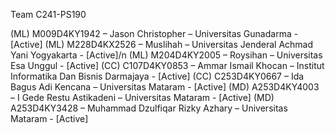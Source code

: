 Team C241-PS190 <br>

(ML) M009D4KY1942 – Jason Christopher – Universitas Gunadarma - [Active]
(ML) M228D4KX2526 – Muslihah – Universitas Jenderal Achmad Yani Yogyakarta - [Active]/n
(ML) M204D4KY2005 – Roysihan – Universitas Esa Unggul - [Active]
(CC)  C107D4KY0853 – Ammar Ismail Khocan – Institut Informatika Dan Bisnis Darmajaya - [Active]
(CC)  C253D4KY0667 – Ida Bagus Adi Kencana – Universitas Mataram - [Active]
(MD) A253D4KY4003 – I Gede Restu Astikadeni – Universitas Mataram - [Active]
(MD) A253D4KY3428 – Muhammad Dzulfiqar Rizky Azhary – Universitas Mataram - [Active]
